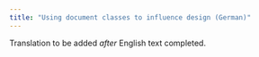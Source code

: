 ```yaml
---
title: "Using document classes to influence design (German)"
---
```

Translation to be added _after_ English text completed.
